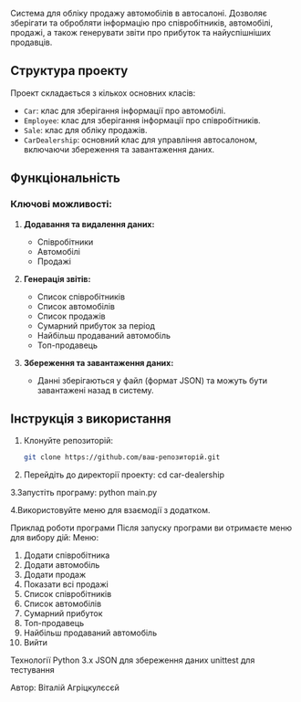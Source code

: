 Система для обліку продажу автомобілів в автосалоні. Дозволяє зберігати та обробляти інформацію про співробітників, автомобілі, продажі, а також генерувати звіти про прибуток та найуспішніших продавців.

## Структура проекту

Проект складається з кількох основних класів:

- `Car`: клас для зберігання інформації про автомобілі.
- `Employee`: клас для зберігання інформації про співробітників.
- `Sale`: клас для обліку продажів.
- `CarDealership`: основний клас для управління автосалоном, включаючи збереження та завантаження даних.

## Функціональність

### Ключові можливості:

1. **Додавання та видалення даних:**
   - Співробітники
   - Автомобілі
   - Продажі

2. **Генерація звітів:**
   - Список співробітників
   - Список автомобілів
   - Список продажів
   - Сумарний прибуток за період
   - Найбільш продаваний автомобіль
   - Топ-продавець

3. **Збереження та завантаження даних:**
   - Данні зберігаються у файл (формат JSON) та можуть бути завантажені назад в систему.

## Інструкція з використання

1. Клонуйте репозиторій:
   ```bash
   git clone https://github.com/ваш-репозиторій.git

2. Перейдіть до директорії проекту:
cd car-dealership

3.Запустіть програму:
python main.py

4.Використовуйте меню для взаємодії з додатком.

Приклад роботи програми
Після запуску програми ви отримаєте меню для вибору дій:
Меню:
1. Додати співробітника
2. Додати автомобіль
3. Додати продаж
4. Показати всі продажі
5. Список співробітників
6. Список автомобілів
7. Сумарний прибуток
8. Топ-продавець
9. Найбільш продаваний автомобіль
10. Вийти

Технології
Python 3.x
JSON для збереження даних
unittest для тестування

Автор: Віталій Агріцкулєсєй
